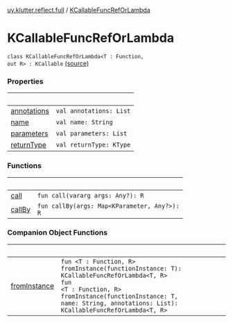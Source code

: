 [uy.klutter.reflect.full](../index.md) / [KCallableFuncRefOrLambda](.)


# KCallableFuncRefOrLambda
<code>class KCallableFuncRefOrLambda<T : Function<R>, out R> : KCallable<R></code> [(source)](https://github.com/kohesive/klutter/blob/master/reflect-full-jdk6/src/main/kotlin/uy/klutter/reflect/full/KT-9005.kt#L9)<br/>


### Properties

|&nbsp;|&nbsp;|
|---|---|
| [annotations](annotations.md) | <code>val annotations: List<Annotation></code><br/> |
| [name](name.md) | <code>val name: String</code><br/> |
| [parameters](parameters.md) | <code>val parameters: List<KParameter></code><br/> |
| [returnType](return-type.md) | <code>val returnType: KType</code><br/> |

### Functions

|&nbsp;|&nbsp;|
|---|---|
| [call](call.md) | <code>fun call(vararg args: Any?): R</code><br/> |
| [callBy](call-by.md) | <code>fun callBy(args: Map<KParameter, Any?>): R</code><br/> |

### Companion Object Functions

|&nbsp;|&nbsp;|
|---|---|
| [fromInstance](from-instance.md) | <code>fun <T : Function<R>, R> fromInstance(functionInstance: T): KCallableFuncRefOrLambda<T, R></code><br/><code>fun <T : Function<R>, R> fromInstance(functionInstance: T, name: String, annotations: List<Annotation>): KCallableFuncRefOrLambda<T, R></code><br/> |
